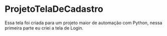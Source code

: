 # ProjetoTelaDeCadastro
Essa tela foi criada para um projeto maior de automação com Python, nessa primeira parte eu criei a tela de Login.
